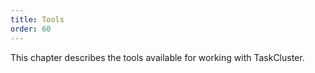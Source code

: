 ```yaml
---
title: Tools
order: 60
---
```


This chapter describes the tools available for working with TaskCluster.
